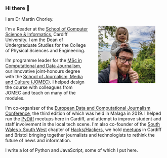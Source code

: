 ### Hi there 👋

<img src="https://github.com/martinjc/martinjc/raw/master/img/headshot.jpg" alt="Martin Selfie" width="180" align="right" style="margin: 30px">

I am Dr Martin Chorley.

I'm a Reader at the [School of Computer Science &amp; Informatics](http://www.cardiff.ac.uk/computer-science/), Cardiff University. I am the Dean of Undergraduate Studies for the College of Physical Sciences and Engineering. 

I’m programme leader for the [MSc in Computational and Data Journalism](http://www.cardiff.ac.uk/study/postgraduate/taught/courses/course/computational-and-data-journalism-msc), our innovative joint-honours degree with the [School of Journalism, Media and Culture (JOMEC)](http://www.cardiff.ac.uk/journalism-media-and-culture). I helped design the course with colleagues from JOMEC and teach on many of the modules.

I'm co-organiser of the [European Data and Computational Journalism Conference](http://datajconf.com/), the third edition of which was held in Malaga in 2019. I helped run the [PyDiff](http://www.pydiff.wales/) meetups here in Cardiff, and attempt to improve student and staff involvement in the local tech scene. I'm also co-founder of the [South Wales x South West](https://twitter.com/hh_swxsw) chapter of [Hacks/Hackers](https://hackshackers.com/), we hold [meetups](https://www.meetup.com/Hacks-Hackers-South-Wales-x-South-West/) in Cardiff and Bristol bringing together journalists and technologists to rethink the future of news and information. 

I write a lot of Python and JavaScript, some of which I put here. 

<!--
**martinjc/martinjc** is a ✨ _special_ ✨ repository because its `README.md` (this file) appears on your GitHub profile.

Here are some ideas to get you started:

- 🔭 I’m currently working on ...
- 🌱 I’m currently learning ...
- 👯 I’m looking to collaborate on ...
- 🤔 I’m looking for help with ...
- 💬 Ask me about ...
- 📫 How to reach me: ...
- 😄 Pronouns: ...
- ⚡ Fun fact: ...
-->
